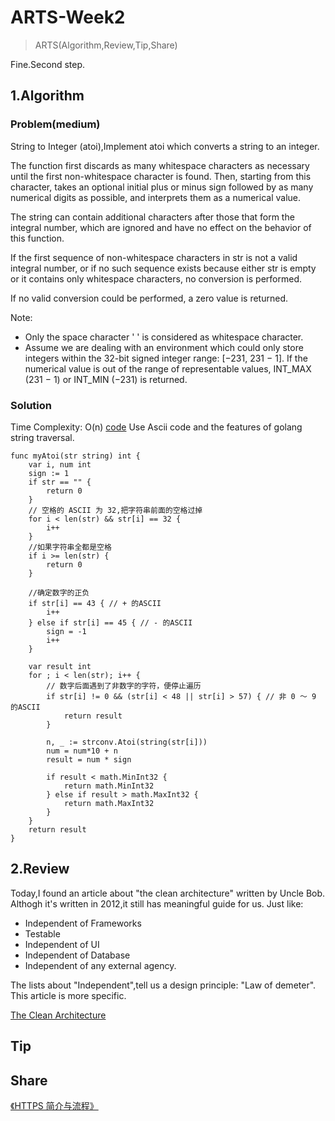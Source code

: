 # ARTS-Week2

> ARTS(Algorithm,Review,Tip,Share)

Fine.Second step.

## 1.Algorithm

### Problem(medium)

String to Integer (atoi),Implement atoi which converts a string to an integer.

The function first discards as many whitespace characters as necessary until the first non-whitespace character is found. Then, starting from this character, takes an optional initial plus or minus sign followed by as many numerical digits as possible, and interprets them as a numerical value.

The string can contain additional characters after those that form the integral number, which are ignored and have no effect on the behavior of this function.

If the first sequence of non-whitespace characters in str is not a valid integral number, or if no such sequence exists because either str is empty or it contains only whitespace characters, no conversion is performed.

If no valid conversion could be performed, a zero value is returned.

Note:

- Only the space character ' ' is considered as whitespace character.
- Assume we are dealing with an environment which could only store integers within the 32-bit signed integer range: [−231, 231 − 1]. If the numerical value is out of the range of representable values, INT_MAX (231 − 1) or INT_MIN (−231) is returned.

### Solution

Time Complexity: O(n) [code](https://github.com/RBowind/RBlog/blob/master/ARTS/week-2/demo.go)
Use Ascii code and the features of golang string traversal.

```golang
func myAtoi(str string) int {
	var i, num int
	sign := 1
	if str == "" {
		return 0
	}
	// 空格的 ASCII 为 32,把字符串前面的空格过掉
	for i < len(str) && str[i] == 32 {
		i++
	}
	//如果字符串全都是空格
	if i >= len(str) {
		return 0
	}

	//确定数字的正负
	if str[i] == 43 { // + 的ASCII
		i++
	} else if str[i] == 45 { // - 的ASCII
		sign = -1
		i++
	}

	var result int
	for ; i < len(str); i++ {
		// 数字后面遇到了非数字的字符，便停止遍历
		if str[i] != 0 && (str[i] < 48 || str[i] > 57) { // 非 0 ～ 9 的ASCII
			return result
		}

		n, _ := strconv.Atoi(string(str[i]))
		num = num*10 + n
		result = num * sign

		if result < math.MinInt32 {
			return math.MinInt32
		} else if result > math.MaxInt32 {
			return math.MaxInt32
		}
	}
	return result
}
```

## 2.Review

Today,I found an article about "the clean architecture" written by Uncle Bob.
Althogh it's written in 2012,it still has meaningful guide for us.
Just like:

- Independent of Frameworks
- Testable
- Independent of UI
- Independent of Database
- Independent of any external agency.

The lists about "Independent",tell us a design principle: "Law of demeter".
This article is more specific.

[The Clean Architecture](https://blog.cleancoder.com/uncle-bob/2012/08/13/the-clean-architecture.html)

## Tip

## Share

[《HTTPS 简介与流程》](https://github.com/RBowind/RBlog/blob/master/ARTS/week-2/week-2-share.md)
